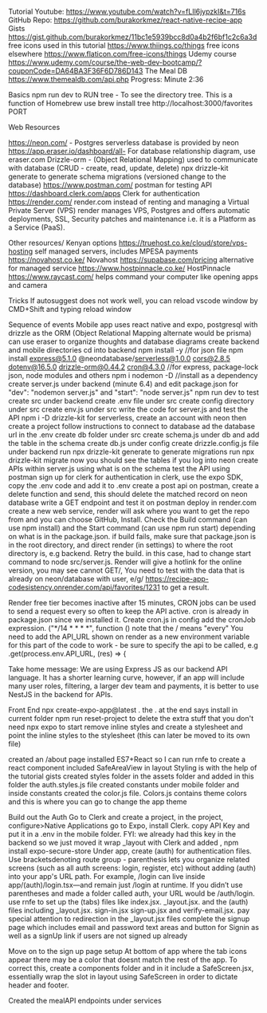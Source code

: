 Tutorial
Youtube: https://www.youtube.com/watch?v=fLIl6jypzkI&t=716s
GitHub Repo: https://github.com/burakorkmez/react-native-recipe-app
Gists https://gist.github.com/burakorkmez/11bc1e5939bcc8d0a4b2f6bf1c2c6a3d
free icons used in this tutorial https://www.thiings.co/things
free icons elsewhere https://www.flaticon.com/free-icons/things 
Udemy course https://www.udemy.com/course/the-web-dev-bootcamp/?couponCode=DA64BA3F36F6D786D143
The Meal DB https://www.themealdb.com/api.php 
Progress: Minute 2:36


Basics
npm run dev to RUN
tree - To see the directory tree. This is a function of Homebrew use brew install tree
http://localhost:3000/favorites PORT

Web Resources

https://neon.com/ - Postgres serverless database is provided by neon
https://app.eraser.io/dashboard/all- For database relationship diagram, use eraser.com
Drizzle-orm - (Object Relational Mapping) used to communicate with database (CRUD - create, read, update, delete)
npx drizzle-kit generate to generate schema migrations (versioned change to the database)
https://www.postman.com/ postman for testing API
https://dashboard.clerk.com/apps Clerk for authentication
https://render.com/ render.com instead of renting and managing a Virtual Private Server (VPS) render manages VPS, Postgres and offers automatic deployments, SSL, Security patches and maintenance i.e. it is a Platform as a Service (PaaS).


Other resources/ Kenyan options
https://truehost.co.ke/cloud/store/vps-hosting self managed servers, includes MPESA payments
https://novahost.co.ke/ Novahost
https://supabase.com/pricing alternative for managed service
https://www.hostpinnacle.co.ke/ HostPinnacle
https://www.raycast.com/ helps command your computer like opening apps and camera

Tricks
If autosuggest does not work well, you can reload vscode window by CMD+Shift and typing reload window

Sequence of events
Mobile app uses react native and expo, postgresql with drizzle as the ORM (Object Relational Mapping alternate would be prisma)
can use eraser to organize thoughts and database diagrams
create backend and mobile directories
cd into backend
npm install -y //for json file
npm install express@5.1.0 @neondatabase/serverless@1.0.0 cors@2.8.5 dotenv@16.5.0 drizzle-orm@0.44.2 cron@4.3.0 //for express, package-lock json, node modules and others
npm i nodemon -D //install as a dependency
create server.js under backend (minute 6.4) and edit package.json  for "dev": "nodemon server.js" and "start": "node server.js"
npm run dev to test
create src under backend
create .env file under src
create config directory under src
create env.js under src
write the code for server.js and test the API
npm i -D drizzle-kit
for serverless, create an account with neon then create a project
follow instructions to connect to database ad the database url in the .env
create db folder under src
create schema.js under db and add the table in the schema
create db.js under config
create drizzle.config.js file under backend
run npx drizzle-kit generate to generate migrations
run npx drizzle-kit migrate
now you should see the tables if you log into neon
create APIs within server.js using what is on the schema
test the API using postman
sign up for clerk for authentication
in clerk, use the expo SDK, copy the .env code and add it to .env
create a post api
on postman, create a delete function and send, this should delete the matched record on neon database
write a GET endpoint and test it on postman
deploy in render.com create a new web service, render will ask where you want to get the repo from and you can choose GitHub, Install. Check the Build command (can use npm install) and the Start command (can use npm run start) depending on what is in the package.json. if build fails, make sure that package.json is in the root directory, and direct render (in settings) to where the root directory is, e.g backend. Retry the build. in this case, had to change start command to node src/server.js. Render will give a hotlink for the online version, you may see cannot GET/, You need to test with the data that is already on neon/database with user, e/g/ https://recipe-app-codesistency.onrender.com/api/favorites/1231 to get a result.

Render free tier becomes inactive after 15 minutes, CRON jobs can be used to send a request every so often to keep the API active. cron is already in package.json since we installed it.
Create cron.js in config add the cronJob expression. ("*/14 * * * *", function () note that the / means "every"
You need to add the API_URL shown on render as a new environment variable for this part of the code to work - be sure to specify the api to be called, e.g  .get(process.env.API_URL, (res) => {

Take home message: We are using Express JS as our backend API language. It has a shorter learning curve, however, if an app will include many user roles, filtering, a larger dev team and payments, it is better to use NestJS in the backend for APIs.

Front End
npx create-expo-app@latest .
the . at the end says install in current folder
npm run reset-project to delete the extra stuff that you don't need
npx expo to start
remove inline styles and create a stylesheet and point the inline styles to the stylesheet (this can later be moved to its own file)

created an /about page
installed ES7+React so I can run rnfe to create a react component
included SafeAreaView in layout
Styling is with the help of the tutorial gists
created styles folder in the assets folder and added in this folder the auth.styles.js file
created constants under mobile folder and inside constants created the color.js file. Colors.js contains theme colors and this is where you can go to change the app theme

Build out the Auth
Go to Clerk and create a project, in the project, configure>Native Applications
go to Expo, install Clerk. copy API Key and put it in a .env in the mobile folder. FYI: we already had this key in the backend so we just moved it
wrap _layout with Clerk and added <Slot/>, npm install expo-secure-store
Under app, create (auth) for authentication files. Use bracketsdenoting route group - parenthesis lets you organize related screens (such as all auth screens: login, register, etc) without adding (auth) into your app's URL path.
For example, /login can live inside app/(auth)/login.tsx—and remain just /login at runtime. If you didn’t use parentheses and made a folder called auth, your URL would be /auth/login.
use rnfe to set up the (tabs) files like index.jsx. _layout.jsx. and the (auth) files including _layout.jsx. sign-in.jsx sign-up.jsx and verify-email.jsx. pay special attention to redirection in the _layout.jsx files
complete the signup page which includes email and password text areas and button for Signin as well as a signUp link if users are not signed up already

Move on to the sign up page setup
At bottom of app where the tab icons appear there may be a color that doesnt match the rest of the app. To correct this, create a components folder and in it include a SafeScreen.jsx, essentially wrap the slot in layout using SafeScreen in order to dictate header and footer.

Created the mealAPI endpoints under services